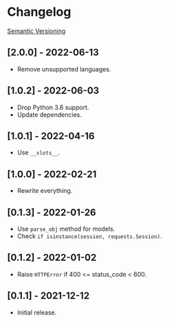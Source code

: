 # Changelog

[Semantic Versioning](https://semver.org/)

## [2.0.0] - 2022-06-13

- Remove unsupported languages.

## [1.0.2] - 2022-06-03

- Drop Python 3.6 support.
- Update dependencies.

## [1.0.1] - 2022-04-16

- Use `__slots__`.

## [1.0.0] - 2022-02-21

- Rewrite everything.

## [0.1.3] - 2022-01-26

- Use `parse_obj` method for models.
- Check `if isinstance(session, requests.Session)`.

## [0.1.2] - 2022-01-02

- Raise `HTTPError` if 400 <= status_code < 600.

## [0.1.1] - 2021-12-12

- Initial release.
